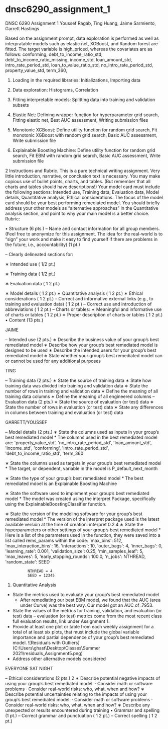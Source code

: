 # dnsc6290_assignment_1
DNSC 6290 Assignment 1
Youssef Ragab, Ting Huang, Jaime Sarmiento, Garrett Hastings

Based on the assignment prompt, data exploration is performed as well as interpratable models such as elastic net, XGBoost, and Random forest are fitted. The target variable is high_priced, whereas the covariates are as follows: 
conforming, 
debt_to_income_ratio_std, 
debt_to_income_ratio_missing, 
income_std, 
loan_amount_std, 
intro_rate_period_std, 
loan_to_value_ratio_std, 
no_intro_rate_period_std, 
property_value_std, 
term_360, 

1. Loading in the required libraries: 
Initializations, 
Importing data

2. Data exploration: 
Histograms, 
Correlation

3. Fitting interpretable models: 
Splitting data into training and validation subsets

4. Elastic Net: 
Defining wrapper function for hyperparameter grid search, 
Fitting elastic net, 
Best AUC assessment, 
Writing submission files

5. Monotonic XGBoost: 
Define utility function for random grid search, 
Fit monotonic XGBoost with random grid search, 
Basic AUC assessment, 
Write submission file

6. Explainable Boosting Machine: 
Define utility function for random grid search, 
Fit EBM with random grid search, 
Basic AUC assessment, 
Write submission file





2 Instructions and Rubric.
This is a pure technical writing assignment. Very little introduction, narrative, or conclusion text is necessary. You may make copious use of bullet points, charts, and tables. (But remember that all charts and
tables should have descriptions!)
Your model card must include the following sections: Intended use, Training data, Evaluation data, Model
details, Quantitative analysis, Ethical considerations. The focus of the model card should be your best
performing remediated model. You should briefly address your other models as “alternative approaches” in
the Quantitative analysis section, and point to why your main model is a better choice.
Rubric:

• Structure (6 pts.)
– Name and contact information for all group members. (Feel free to anonymize for this assignment.
The idea for the real-world is to “sign” your work and make it easy to find yourself if there are
problems in the future, i.e., accountability) (1 pt.)

– Clearly delineated sections for:

∗ Intended use ( 1/2 pt.)




  ∗ Training data ( 1/2 pt.)

  ∗ Evaluation data ( 1
2
pt.)

∗ Model details ( 1
2
pt.)
∗ Quantitative analysis ( 1
2
pt.)
∗ Ethical considerations ( 1
2
pt.)
– Correct and informative external links (e.g., to training and evaluation data) ( 1
2
pt.)
– Correct use and introduction of abbreviations ( 1
2
pt.)
– Charts or tables:
∗ Meaningful and informative use of charts or tables ( 1
2
pt.)
∗ Proper description of charts or tables ( 1
2
pt.)
• Content (13 pts.)

JAIME

– Intended use (2 pts.)
∗ Describe the business value of your group’s best remediated model
∗ Describe how your group’s best remediated model is designed to be used
∗ Describe the intended users for your group’s best remediated model
∗ State whether your group’s best remediated model can or cannot be used for any additional
purposes

TING

– Training data (2 pts.)
∗ State the source of training data
∗ State how training data was divided into training and validation data
∗ State the number of rows in training and validation data
∗ Define the meaning of all training data columns
∗ Define the meaning of all engineered columns
– Evaluation data (2 pts.)
∗ State the source of evaluation (or test) data
∗ State the number of rows in evaluation (or test) data
∗ State any differences in columns between training and evaluation (or test) data

GARRETT/YOUSSEF

– Model details (2 pts.)
∗ State the columns used as inputs in your group’s best remediated model
    * The columns used in the best remediated model are: 'property_value_std', 'no_intro_rate_period_std', 'loan_amount_std', 'income_std', 'conforming', 'intro_rate_period_std', 'debt_to_income_ratio_std', 'term_360'

∗ State the columns used as targets in your group’s best remediated model
    * The target, or dependent, variable in the model is P_default_next_month

∗ State the type of your group’s best remediated model
    * The best remediated mdoel is an Explainable Boosting Machine
    
∗ State the software used to implement your group’s best remediated model
    * The model was created using the interpret Package, specifically using the ExplainableBoostingClassifier function.
    
∗ State the version of the modeling software for your group’s best remediated model
    * The version of the interpret package used is the latest available version at the time of creation: interpret            0.2.4
∗ State the hyperparameters or other settings of your group’s best remediated model
    * Here is a list of the parameters used in the function, they were saved into a list called rems_params within the code: 
              'max_bins': 512,
              'max_interaction_bins': 16,
              'interactions': 10,
              'outer_bags': 4,
              'inner_bags': 0,
              'learning_rate': 0.001,
              'validation_size': 0.25,
              'min_samples_leaf': 5,
              'max_leaves': 5,
              'early_stopping_rounds': 100.0,
              'n_jobs': NTHREAD, 
              'random_state': SEED
              
              NTHREAD = 4
              SEED = 12345
              
1. Quantitative Analysis

* State the metrics used to evaluate your group’s best remediated model
  * After remediating our best EBM model, we found that the AUC (area under Curve) was the best way. Our model got an AUC of .7953. 
* State the values of the metrics for training, validation, and evaluation (or test) data – evaluation (or test) metrics come from the most recent class full evaluation results, link under Assignment 1.
* Provide at least one plot or table from each weekly assignment for a total of at least six plots, that must include the global variable importance and partial dependence of your group’s best remediated model.
![Residuals with Outliers](C:\Users\ghast\Desktop\Classes\Summer 2021\residuals_Assignment5.png)
* Address other alternative models considered

EVERYONE SAT NIGHT

– Ethical considerations (2 pts.)
2
∗ Describe potential negative impacts of using your group’s best remediated model:
· Consider math or software problems
· Consider real-world risks: who, what, when and how?
∗ Describe potential uncertainties relating to the impacts of using your group’s best remediated
model:
· Consider math or software problems
· Consider real-world risks: who, what, when and how?
∗ Describe any unexpected or results encountered during training
• Grammar and spelling (1 pt.)
– Correct grammar and punctuation ( 1
2
pt.)
– Correct spelling ( 1
2
pt.)

